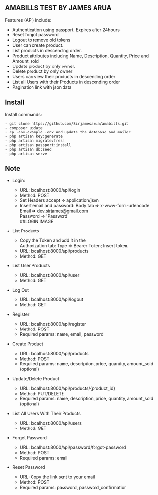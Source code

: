 
## AMABILLS TEST BY JAMES ARUA
 
Features (API) include:

- Authentication using passport. Expires after 24hours
- Reset forgot password 
- Logout to remove old tokens 
- User can create product.
- List products in descending order.
- Product attributes including Name, Description, Quantity, Price and Amount_sold
- Update product by only owner.
- Delete product by only owner
- Users can view their products in descending order
- List all Users with their Products in descending order
- Pagination link with json data


## Install

Install commands:
``` 
- git clone https://github.com/Sirjamesarua/amabills.git 
- composer update
- cp .env.example .env and update the database and mailer
- php artisan key:generate
- php artisan migrate:fresh
- php artisan passport:install
- php artisan db:seed
- php artisan serve

```


## Note

- Login: 
    - URL: localhost:8000/api/login 
    - Method: POST
    - Set Headers accept => application/json
    - Insert email and password: Body tab => x-www-form-urlencode <br>
      Email => dev.sirjames@gmail.com<br>
      Password => 'Password'<br>
      ##LOGIN IMAGE
    
    
- List Products
	- Copy the Token and add it in the <br> Authorization tab: Type => Bearer Token; Insert token. 
    - URL: localhost:8000/api/products 
    - Method: GET


- List User  Products
    - URL: localhost:8000/api/user 
    - Method: GET


- Log Out
    - URL: localhost:8000/api/logout 
    - Method: GET


- Register
    - URL: localhost:8000/api/register 
    - Method: POST
    - Required params: name, email, password


- Create Product
    - URL: localhost:8000/api/products 
    - Method: POST
    - Required params: name, description, price, quantity, amount_sold (optional)
    
    
- Update/Delete Product
    - URL: localhost:8000/api/products/{product_id} 
    - Method: PUT/DELETE
    - Required params: name, description, price, quantity, amount_sold (optional)
    
    
- List All Users With Their Products
    - URL: localhost:8000/api/users 
    - Method: GET


- Forget Password
    - URL: localhost:8000/api/password/forgot-password 
    - Method: POST
    - Required params: email


- Reset Password
    - URL: Copy the link sent to your email 
    - Method: POST
    - Required params: password, password_confirmation 
    
